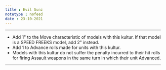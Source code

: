 ```yaml
---
title : Evil Sunz
notetype : nofeed
date : 23-10-2021
---
```


---

-   Add 1" to the Move characteristic of models with this kultur. If that model is a SPEED FREEKS model, add 2" instead.
-   Add 1 to Advance rolls made for units with this kultur.
-   Models with this kultur do not suffer the penalty incurred to their hit rolls for firing Assault weapons in the same turn in which their unit Advanced.

---